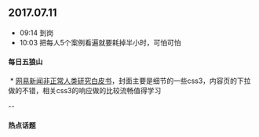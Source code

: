 ## 2017.07.11
* 09:14 到岗
* 10:03 把每人5个案例看遍就要耗掉半小时，可怕可怕






#### 每日五狼山
  * [网易新闻非正常人类研究白皮书](https://c.m.163.com/nc/qa/activity/tiewhitepaper20170628/index.html)，封面主要是细节的一些css3，内容页的下拉做的不错，相关css3的响应做的比较流畅值得学习
 
--

#### 热点话题
